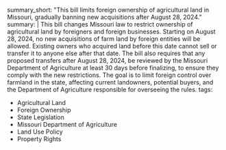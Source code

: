 summary_short: "This bill limits foreign ownership of agricultural land in Missouri, gradually banning new acquisitions after August 28, 2024."
summary: |
  This bill changes Missouri law to restrict ownership of agricultural land by foreigners and foreign businesses. Starting on August 28, 2024, no new acquisitions of farm land by foreign entities will be allowed. Existing owners who acquired land before this date cannot sell or transfer it to anyone else after that date. The bill also requires that any proposed transfers after August 28, 2024, be reviewed by the Missouri Department of Agriculture at least 30 days before finalizing, to ensure they comply with the new restrictions. The goal is to limit foreign control over farmland in the state, affecting current landowners, potential buyers, and the Department of Agriculture responsible for overseeing the rules.
tags:
  - Agricultural Land
  - Foreign Ownership
  - State Legislation
  - Missouri Department of Agriculture
  - Land Use Policy
  - Property Rights
